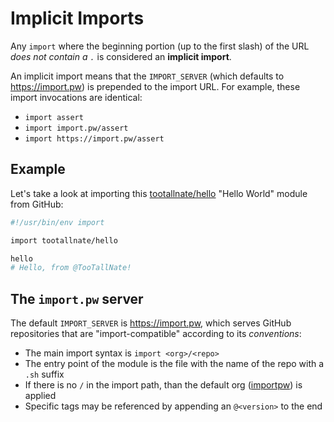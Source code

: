 # Implicit Imports

Any `import` where the beginning portion (up to the first slash) of the
URL _does not contain a `.`_ is considered an **implicit import**.

An implicit import means that the `IMPORT_SERVER` (which defaults to
https://import.pw) is prepended to the import URL. For example, these
import invocations are identical:

 * `import assert`
 * `import import.pw/assert`
 * `import https://import.pw/assert`


## Example

Let's take a look at importing this [tootallnate/hello][hello] "Hello World"
module from GitHub:

```bash
#!/usr/bin/env import

import tootallnate/hello

hello
# Hello, from @TooTallNate!
```


## The `import.pw` server

The default `IMPORT_SERVER` is https://import.pw, which serves GitHub
repositories that are "import-compatible" according to its _conventions_:

 * The main import syntax is `import <org>/<repo>`
 * The entry point of the module is the file with the name of the repo with a `.sh` suffix
 * If there is no `/` in the import path, than the default org ([importpw][]) is applied
 * Specific tags may be referenced by appending an `@<version>` to the end

[hello]: https://github.com/TooTallNate/hello
[importpw]: https://github.com/importpw
